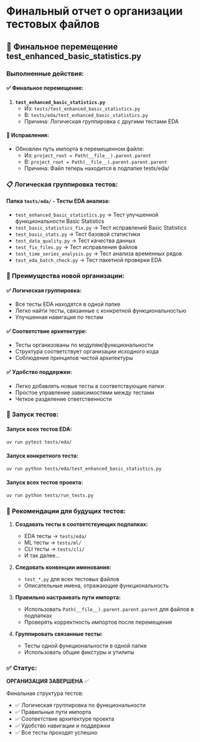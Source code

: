 # Финальный отчет о организации тестовых файлов

## 📁 Финальное перемещение test_enhanced_basic_statistics.py

### Выполненные действия:

#### ✅ Финальное перемещение:
1. **`test_enhanced_basic_statistics.py`** 
   - Из: `tests/test_enhanced_basic_statistics.py`
   - В: `tests/eda/test_enhanced_basic_statistics.py`
   - Причина: Логическая группировка с другими тестами EDA

#### 🔧 Исправления:
- Обновлен путь импорта в перемещенном файле:
  - Из: `project_root = Path(__file__).parent.parent`
  - В: `project_root = Path(__file__).parent.parent.parent`
  - Причина: Файл теперь находится в подпапке tests/eda/

### 📋 Логическая группировка тестов:

#### Папка `tests/eda/` - Тесты EDA анализа:
- `test_enhanced_basic_statistics.py` → Тест улучшенной функциональности Basic Statistics
- `test_basic_statistics_fix.py` → Тест исправлений Basic Statistics
- `test_basic_stats.py` → Тест базовой статистики
- `test_data_quality.py` → Тест качества данных
- `test_fix_files.py` → Тест исправления файлов
- `test_time_series_analysis.py` → Тест анализа временных рядов
- `test_eda_batch_check.py` → Тест пакетной проверки EDA

### 🎯 Преимущества новой организации:

#### ✅ Логическая группировка:
- Все тесты EDA находятся в одной папке
- Легко найти тесты, связанные с конкретной функциональностью
- Улучшенная навигация по тестам

#### ✅ Соответствие архитектуре:
- Тесты организованы по модулям/функциональности
- Структура соответствует организации исходного кода
- Соблюдение принципов чистой архитектуры

#### ✅ Удобство поддержки:
- Легко добавлять новые тесты в соответствующие папки
- Простое управление зависимостями между тестами
- Четкое разделение ответственности

### 🧪 Запуск тестов:

#### Запуск всех тестов EDA:
```bash
uv run pytest tests/eda/
```

#### Запуск конкретного теста:
```bash
uv run python tests/eda/test_enhanced_basic_statistics.py
```

#### Запуск всех тестов проекта:
```bash
uv run python tests/run_tests.py
```

### 📂 Рекомендации для будущих тестов:

1. **Создавать тесты в соответствующих подпапках:**
   - EDA тесты → `tests/eda/`
   - ML тесты → `tests/ml/`
   - CLI тесты → `tests/cli/`
   - И так далее...

2. **Следовать конвенции именования:**
   - `test_*.py` для всех тестовых файлов
   - Описательные имена, отражающие функциональность

3. **Правильно настраивать пути импорта:**
   - Использовать `Path(__file__).parent.parent.parent` для файлов в подпапках
   - Проверять корректность импортов после перемещения

4. **Группировать связанные тесты:**
   - Тесты одной функциональности в одной папке
   - Использовать общие фикстуры и утилиты

### ✅ Статус:
**ОРГАНИЗАЦИЯ ЗАВЕРШЕНА** ✅

Финальная структура тестов:
- ✅ Логическая группировка по функциональности
- ✅ Правильные пути импорта
- ✅ Соответствие архитектуре проекта
- ✅ Удобство навигации и поддержки
- ✅ Все тесты проходят успешно
